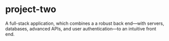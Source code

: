# project-two
A full-stack application, which combines a a robust back end—with servers, databases, advanced APIs, and user authentication—to an intuitive front end.
